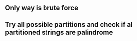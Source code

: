 
## Only way is brute force

## Try all possible partitions and check if al partitioned strings are palindrome

